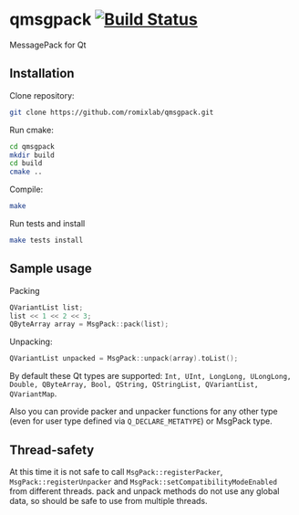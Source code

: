 qmsgpack [![Build Status](https://travis-ci.org/romixlab/qmsgpack.svg?branch=qt_types)](https://travis-ci.org/romixlab/qmsgpack)
========

MessagePack for Qt

Installation
------------
Clone repository:
~~~bash
git clone https://github.com/romixlab/qmsgpack.git
~~~

Run cmake:
~~~bash
cd qmsgpack
mkdir build
cd build
cmake ..
~~~

Compile:
~~~bash
make
~~~

Run tests and install
~~~bash
make tests install
~~~

Sample usage
------------
Packing
~~~cpp
QVariantList list;
list << 1 << 2 << 3;
QByteArray array = MsgPack::pack(list);
~~~

Unpacking:
~~~cpp
QVariantList unpacked = MsgPack::unpack(array).toList();
~~~

By default these Qt types are supported: `Int, UInt, LongLong, ULongLong, Double, QByteArray, Bool, QString, QStringList, QVariantList, QVariantMap`.

Also you can provide packer and unpacker functions for any other type (even for user type defined via `Q_DECLARE_METATYPE`) or MsgPack type.

Thread-safety
-------------
At this time it is not safe to call `MsgPack::registerPacker`, `MsgPack::registerUnpacker` and `MsgPack::setCompatibilityModeEnabled` from different threads.
pack and unpack methods do not use any global data, so should be safe to use from multiple threads.
